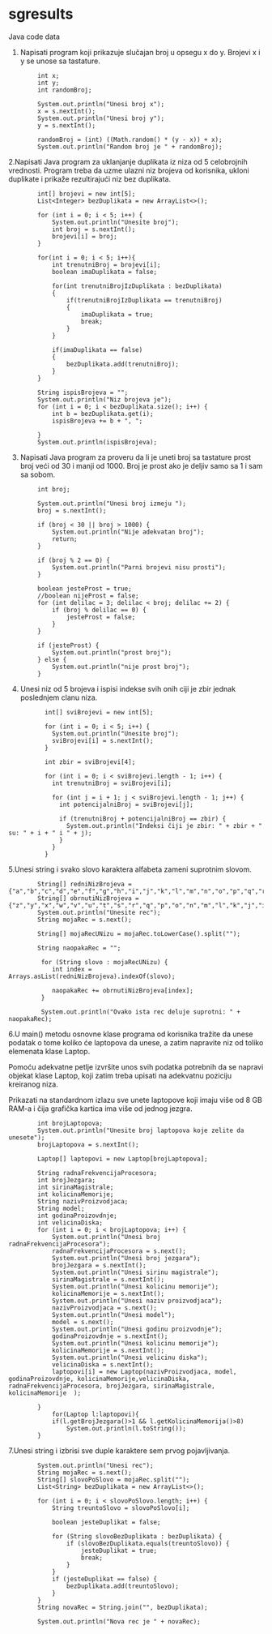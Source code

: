 # sgresults
Java code data

1. Napisati program koji prikazuje slučajan broj u opsegu x do y. Brojevi x i y se unose sa tastature.
```
        int x;
        int y;
        int randomBroj;

        System.out.println("Unesi broj x");
        x = s.nextInt();
        System.out.println("Unesi broj y");
        y = s.nextInt();
      
        randomBroj = (int) ((Math.random() * (y - x)) + x);
        System.out.println("Random broj je " + randomBroj);
```
2.Napisati Java program za uklanjanje duplikata iz niza od 5 celobrojnih vrednosti. Program treba da uzme ulazni niz brojeva od korisnika, ukloni duplikate i prikaže rezultirajući niz bez duplikata.
```
        int[] brojevi = new int[5];       
        List<Integer> bezDuplikata = new ArrayList<>();
        
        for (int i = 0; i < 5; i++) {
            System.out.println("Unesite broj");
            int broj = s.nextInt();
            brojevi[i] = broj;
        }
        
        for(int i = 0; i < 5; i++){
            int trenutniBroj = brojevi[i];
            boolean imaDuplikata = false;
            
            for(int trenutniBrojIzDuplikata : bezDuplikata)
            {
                if(trenutniBrojIzDuplikata == trenutniBroj)
                {
                    imaDuplikata = true;
                    break;
                }
            }
            
            if(imaDuplikata == false)
            {
                bezDuplikata.add(trenutniBroj);               
            }
        }
        
        String ispisBrojeva = "";
        System.out.println("Niz brojeva je");
        for (int i = 0; i < bezDuplikata.size(); i++) {
            int b = bezDuplikata.get(i);
            ispisBrojeva += b + ", ";

        }
        System.out.println(ispisBrojeva);
```
3. Napisati Java program za proveru da li je uneti broj sa tastature prost broj veći od 30 i manji od 1000. Broj je prost ako je deljiv samo sa 1 i sam sa sobom.
```
        int broj;

        System.out.println("Unesi broj izmeju ");
        broj = s.nextInt();

        if (broj < 30 || broj > 1000) {
            System.out.println("Nije adekvatan broj");
            return;
        }

        if (broj % 2 == 0) {
            System.out.println("Parni brojevi nisu prosti");
        }

        boolean jesteProst = true;
        //boolean nijeProst = false;
        for (int delilac = 3; delilac < broj; delilac += 2) {
            if (broj % delilac == 0) {
                jesteProst = false;
            }
        }

        if (jesteProst) {
            System.out.println("prost broj");
        } else {
            System.out.println("nije prost broj");
        }
```
4. Unesi niz od 5 brojeva i ispisi indekse svih onih ciji je zbir jednak poslednjem clanu niza.
```
          int[] sviBrojevi = new int[5];

          for (int i = 0; i < 5; i++) {
            System.out.println("Unesite broj");
            sviBrojevi[i] = s.nextInt();
          }

          int zbir = sviBrojevi[4];

          for (int i = 0; i < sviBrojevi.length - 1; i++) {
            int trenutniBroj = sviBrojevi[i];

            for (int j = i + 1; j < sviBrojevi.length - 1; j++) {
              int potencijalniBroj = sviBrojevi[j];
                
              if (trenutniBroj + potencijalniBroj == zbir) {
                System.out.println("Indeksi čiji je zbir: " + zbir + " su: " + i + " i " + j);
              }
            }
          }
```
5.Unesi string i svako slovo karaktera alfabeta zameni suprotnim slovom.
```
        String[] redniNizBrojeva = {"a","b","c","d","e","f","g","h","i","j","k","l","m","n","o","p","q","r","s","t","u","v","w","x","y","z"};
        String[] obrnutiNizBrojeva = {"z","y","x","w","v","u","t","s","r","q","p","o","n","m","l","k","j","i","h","g","f","e","d","c","b","a"};
        System.out.println("Unesite rec");
        String mojaRec = s.next();

        String[] mojaRecUNizu = mojaRec.toLowerCase().split("");
        
        String naopakaRec = "";

         for (String slovo : mojaRecUNizu) {
            int index =  Arrays.asList(redniNizBrojeva).indexOf(slovo);
            
            naopakaRec += obrnutiNizBrojeva[index];
         }
         
         System.out.println("Ovako ista rec deluje suprotni: " + naopakaRec);
```
6.U main() metodu osnovne klase programa od korisnika tražite da unese podatak o tome koliko će laptopova da unese, a zatim napravite niz od toliko elemenata klase Laptop.

Pomoću adekvatne petlje izvršite unos svih podatka potrebnih da se napravi objekat klase Laptop, koji zatim treba upisati na adekvatnu poziciju kreiranog niza.

Prikazati na standardnom izlazu sve unete laptopove koji imaju više od 8 GB RAM-a i čija grafička kartica ima više od jednog jezgra.
```
        int brojLaptopova;
        System.out.println("Unesite broj laptopova koje zelite da unesete");
        brojLaptopova = s.nextInt();

        Laptop[] laptopovi = new Laptop[brojLaptopova];

        String radnaFrekvencijaProcesora;
        int brojJezgara;
        int sirinaMagistrale;
        int kolicinaMemorije;
        String nazivProizvodjaca;
        String model;
        int godinaProizovdnje;
        int velicinaDiska;
        for (int i = 0; i < brojLaptopova; i++) {
            System.out.println("Unesi broj radnaFrekvencijaProcesora");
            radnaFrekvencijaProcesora = s.next();
            System.out.println("Unesi broj jezgara");
            brojJezgara = s.nextInt();
            System.out.println("Unesi sirinu magistrale");
            sirinaMagistrale = s.nextInt();
            System.out.println("Unesi kolicinu memorije");
            kolicinaMemorije = s.nextInt();
            System.out.println("Unesi naziv proizvodjaca");
            nazivProizvodjaca = s.next();
            System.out.println("Unesi model");
            model = s.next();
            System.out.println("Unesi godinu proizvodnje");
            godinaProizovdnje = s.nextInt();
            System.out.println("Unesi kolicinu memorije");
            kolicinaMemorije = s.nextInt();
            System.out.println("Unesi velicinu diska");
            velicinaDiska = s.nextInt();
            laptopovi[i] = new Laptop(nazivProizvodjaca, model, godinaProizovdnje, kolicinaMemorije,velicinaDiska, radnaFrekvencijaProcesora, brojJezgara, sirinaMagistrale, kolicinaMemorije  );

        }
            for(Laptop l:laptopovi){
            if(l.getBrojJezgara()>1 && l.getKolicinaMemorija()>8)
                System.out.println(l.toString());
        }
```
7.Unesi string i izbrisi sve duple karaktere sem prvog pojavljivanja.
```
        System.out.println("Unesi rec");
        String mojaRec = s.next();
        String[] slovoPoSlovo = mojaRec.split("");
        List<String> bezDuplikata = new ArrayList<>();

        for (int i = 0; i < slovoPoSlovo.length; i++) {
            String treuntoSlovo = slovoPoSlovo[i];

            boolean jesteDuplikat = false;

            for (String slovoBezDuplikata : bezDuplikata) {
                if (slovoBezDuplikata.equals(treuntoSlovo)) {
                    jesteDuplikat = true;
                    break;
                }
            }
            if (jesteDuplikat == false) {
                bezDuplikata.add(treuntoSlovo);
            }
        }
        String novaRec = String.join("", bezDuplikata);
        
        System.out.println("Nova rec je " + novaRec);
```
